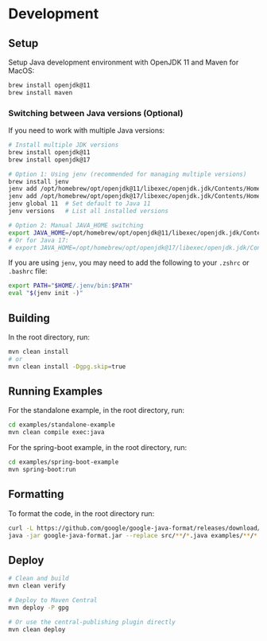 # Development

## Setup

Setup Java development environment with OpenJDK 11 and Maven for MacOS:

```bash
brew install openjdk@11
brew install maven
```

### Switching between Java versions (Optional)

If you need to work with multiple Java versions:

```bash
# Install multiple JDK versions
brew install openjdk@11
brew install openjdk@17

# Option 1: Using jenv (recommended for managing multiple versions)
brew install jenv
jenv add /opt/homebrew/opt/openjdk@11/libexec/openjdk.jdk/Contents/Home
jenv add /opt/homebrew/opt/openjdk@17/libexec/openjdk.jdk/Contents/Home
jenv global 11  # Set default to Java 11
jenv versions   # List all installed versions

# Option 2: Manual JAVA_HOME switching
export JAVA_HOME=/opt/homebrew/opt/openjdk@11/libexec/openjdk.jdk/Contents/Home
# Or for Java 17:
# export JAVA_HOME=/opt/homebrew/opt/openjdk@17/libexec/openjdk.jdk/Contents/Home
```

If you are using `jenv`, you may need to add the following to your `.zshrc` or `.bashrc` file:

```bash
export PATH="$HOME/.jenv/bin:$PATH"
eval "$(jenv init -)"
```

## Building

In the root directory, run:

```bash
mvn clean install
# or
mvn clean install -Dgpg.skip=true
```

## Running Examples

For the standalone example, in the root directory, run:

```bash
cd examples/standalone-example
mvn clean compile exec:java
```

For the spring-boot example, in the root directory, run:

```bash
cd examples/spring-boot-example
mvn spring-boot:run
```

## Formatting

To format the code, in the root directory run:

```bash
curl -L https://github.com/google/google-java-format/releases/download/v1.15.0/google-java-format-1.15.0-all-deps.jar -o google-java-format.jar
java -jar google-java-format.jar --replace src/**/*.java examples/**/*.java
```

## Deploy


```bash
# Clean and build
mvn clean verify

# Deploy to Maven Central
mvn deploy -P gpg

# Or use the central-publishing plugin directly
mvn clean deploy
```

